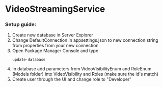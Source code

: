 # VideoStreamingService

### Setup guide:
<ol>
  <li>Create new database in Server Explorer</li>
  <li>Change DefaultConnection in appsettings.json to new connection string from properties from your new connection</li>
  <li>Open Package Manager Console and type 
    
    update-database
  </li>
  <li>In database add parameters from VideoVisibilityEnum and RoleEnum (Models folder) into VideoVisibility and Roles (make sure the id's match)</li>
  <li>Create user through the UI and change role to "Developer"</li>
</ol>
